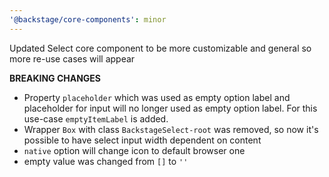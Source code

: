 ```yaml
---
'@backstage/core-components': minor
---
```


Updated Select core component to be more customizable and general so more re-use cases will appear

**BREAKING CHANGES**

- Property `placeholder` which was used as empty option label and placeholder for input
  will no longer used as empty option label. For this use-case `emptyItemLabel` is added.
- Wrapper `Box` with class `BackstageSelect-root` was removed,
  so now it's possible to have select input width dependent on content
- `native` option will change icon to default browser one
- empty value was changed from `[]` to `''`
